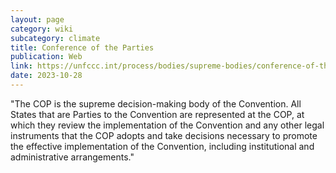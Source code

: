 ```yaml
---
layout: page
category: wiki
subcategory: climate
title: Conference of the Parties
publication: Web
link: https://unfccc.int/process/bodies/supreme-bodies/conference-of-the-parties-cop
date: 2023-10-28
---
```


"The COP is the supreme decision-making body of the Convention. All States that are Parties to the Convention are represented at the COP, at which they review the implementation of the Convention and any other legal instruments that the COP adopts and take decisions necessary to promote the effective implementation of the Convention, including institutional and administrative arrangements."
